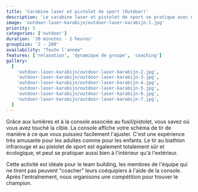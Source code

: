 ```yaml
---
title: 'Carabine laser et pistolet de sport (Outdoor)'
description: 'Le carabine laser et pistolet de sport se pratique avec des carabines de biathlon modifiées pour tirer sur une cible de biathlon'
image: 'outdoor-laser-karabijn/outdoor-laser-karabijn-1.jpg'
priority: 5
categories: ['outdoor']
duration: '30 minutes - 2 heures'
groupSize: '2 - 200'
availability: "Toute l'année"
features: ['relaxation', 'dynamique de groupe', 'coaching']
gallery:
  [
    'outdoor-laser-karabijn/outdoor-laser-karabijn-2.jpg',
    'outdoor-laser-karabijn/outdoor-laser-karabijn-3.jpg',
    'outdoor-laser-karabijn/outdoor-laser-karabijn-4.jpg',
    'outdoor-laser-karabijn/outdoor-laser-karabijn-5.jpg',
    'outdoor-laser-karabijn/outdoor-laser-karabijn-6.jpg',
    'outdoor-laser-karabijn/outdoor-laser-karabijn-7.jpg',
  ]
---
```


Grâce aux lumières et à la console associée au fusil/pistolet, vous savez où vous avez touché la cible. La console affiche votre schéma de tir de manière à ce que vous puissiez facilement l'ajuster. C'est une expérience très amusante pour les adultes comme pour les enfants. Le tir au biathlon infrarouge et au pistolet de sport est également totalement sûr et écologique, et peut se pratiquer aussi bien à l'intérieur qu'à l'extérieur.

Cette activité est idéale pour le team building, les membres de l'équipe qui ne tirent pas peuvent "coacher" leurs coéquipiers à l'aide de la console. Après l'entraînement, nous organisons une compétition pour trouver le champion.
